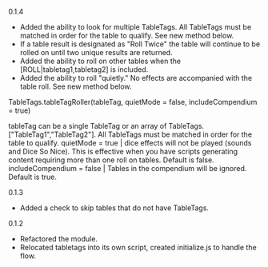 0.1.4
- Added the ability to look for multiple TableTags. All TableTags must be matched in order for the table to qualify. See new method below.
- If a table result is designated as "Roll Twice" the table will continue to be rolled on until two unique results are returned.
- Added the ability to roll on other tables when the [ROLL|tabletag1,tabletag2] is included.
- Added the ability to roll "quietly." No effects are accompanied with the table roll. See new method below.

TableTags.tableTagRoller(tableTag, quietMode = false, includeCompendium = true)

tableTag can be a single TableTag or an array of TableTags. ["TableTag1","TableTag2"]. All TableTags must be matched in order for the table to qualify.
quietMode = true | dice effects will not be played (sounds and Dice So Nice). This is effective when you have scripts generating content requiring more than one roll on tables. Default is false.
includeCompendium = false | Tables in the compendium will be ignored. Default is true.

0.1.3
- Added a check to skip tables that do not have TableTags.

0.1.2
- Refactored the module.
- Relocated tabletags into its own script, created initialize.js to handle the flow.